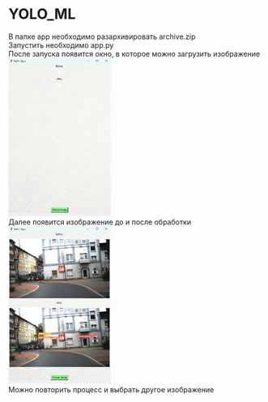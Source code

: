 # YOLO_ML

В папке app необходимо разархивировать archive.zip \
Запустить необходимо app.py \
После запуска появится окно, в которое можно загрузить изображение \
<img src="images/app1.png" width=40% height=40%>\
Далее появится изображение до и после обработки \
<img src="images/app2.png" width=40% height=40%>\
Можно повторить процесс и выбрать другое изображение
